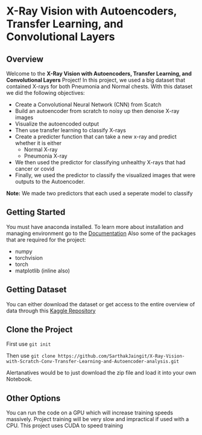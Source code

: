 # X-Ray Vision with Autoencoders, Transfer Learning, and Convolutional Layers

## Overview
Welcome to the **X-Ray Vision with Autoencoders, Transfer Learning, and Convolutional Layers** Project! In this project, we used a big dataset that contained X-rays for both Pneumonia and Normal chests. With this dataset we did the following objectives:

* Create a Convolutional Neural Network (CNN) from Scatch
* Build an autoencoder from scratch to noisy up then denoise X-ray images
* Visualize the autoencoded output
* Then use transfer learning to classify X-rays
* Create a predicter function that can take a new x-ray and predict whether it is either 
  - Normal X-ray
  - Pneumonia X-ray  
* We then used the predictor for classifying unhealthy X-rays that had cancer or covid
* Finally, we used the predictor to classify the visualized images that were outputs to the Autoencoder.

**Note:** We made two predictors that each used a seperate model to classify

## Getting Started 

You must have anaconda installed. To learn more about installation and managing environment go to the [Documentation](https://anaconda.org/conda-forge/tabula-py)
Also some of the packages that are required for the project:
* numpy
* torchvision
* torch
* matplotlib (inline also)

## Getting Dataset
You can either download the dataset or get access to the entire overview of data through this 
[Kaggle Repository](https://www.kaggle.com/paultimothymooney/chest-xray-pneumonia/notebooks)

## Clone the Project 
First use `git init`

Then use `git clone https://github.com/SarthakJaingit/X-Ray-Vision-with-Scratch-Conv-Transfer-Learning-and-Autoencoder-analysis.git`

Alertanatives would be to just download the zip file and load it into your own Notebook. 

## Other Options
You can run the code on a GPU which will increase training speeds massively. Project training will be very slow and impractical if used with a CPU.
This project uses CUDA to speed training



